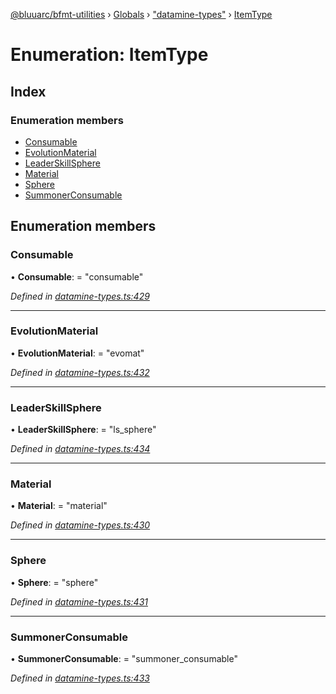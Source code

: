 [@bluuarc/bfmt-utilities](../README.md) › [Globals](../globals.md) › ["datamine-types"](../modules/_datamine_types_.md) › [ItemType](_datamine_types_.itemtype.md)

# Enumeration: ItemType

## Index

### Enumeration members

* [Consumable](_datamine_types_.itemtype.md#consumable)
* [EvolutionMaterial](_datamine_types_.itemtype.md#evolutionmaterial)
* [LeaderSkillSphere](_datamine_types_.itemtype.md#leaderskillsphere)
* [Material](_datamine_types_.itemtype.md#material)
* [Sphere](_datamine_types_.itemtype.md#sphere)
* [SummonerConsumable](_datamine_types_.itemtype.md#summonerconsumable)

## Enumeration members

###  Consumable

• **Consumable**: = "consumable"

*Defined in [datamine-types.ts:429](https://github.com/BluuArc/bfmt-utilities/blob/2dbb89b/src/datamine-types.ts#L429)*

___

###  EvolutionMaterial

• **EvolutionMaterial**: = "evomat"

*Defined in [datamine-types.ts:432](https://github.com/BluuArc/bfmt-utilities/blob/2dbb89b/src/datamine-types.ts#L432)*

___

###  LeaderSkillSphere

• **LeaderSkillSphere**: = "ls_sphere"

*Defined in [datamine-types.ts:434](https://github.com/BluuArc/bfmt-utilities/blob/2dbb89b/src/datamine-types.ts#L434)*

___

###  Material

• **Material**: = "material"

*Defined in [datamine-types.ts:430](https://github.com/BluuArc/bfmt-utilities/blob/2dbb89b/src/datamine-types.ts#L430)*

___

###  Sphere

• **Sphere**: = "sphere"

*Defined in [datamine-types.ts:431](https://github.com/BluuArc/bfmt-utilities/blob/2dbb89b/src/datamine-types.ts#L431)*

___

###  SummonerConsumable

• **SummonerConsumable**: = "summoner_consumable"

*Defined in [datamine-types.ts:433](https://github.com/BluuArc/bfmt-utilities/blob/2dbb89b/src/datamine-types.ts#L433)*
